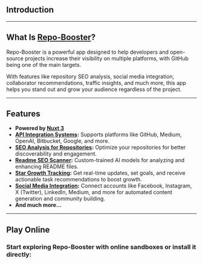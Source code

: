 
## Introduction
---
## What Is [Repo-Booster](https://repo-booster.com)?

Repo-Booster is a powerful app designed to help developers and open-source projects increase their visibility on multiple platforms, with GitHub being one of the main targets.

With features like repository SEO analysis, social media integration, collaborator recommendations, traffic insights, and much more, this app helps you stand out and grow your audience regardless of the project.

---

## Features

- **Powered by [Nuxt 3](https://nuxt.com)**
- **[API Integration Systems](https://docs.repo-booster.com/features/learn-more):** Supports platforms like GitHub, Medium, OpenAI, Bitbucket, Google, and more.
- **[SEO Analysis for Repositories](https://docs.repo-booster.com/features/learn-more):** Optimize your repositories for better discoverability and engagement.
- **[Readme SEO Scanner](https://docs.repo-booster.com/features/learn-more):** Custom-trained AI models for analyzing and enhancing README files.
- **[Star Growth Tracking](https://docs.repo-booster.com/features/learn-more):** Get real-time updates, set goals, and receive actionable task recommendations to boost growth.
- **[Social Media Integration](https://docs.repo-booster.com/features/learn-more):** Connect accounts like Facebook, Instagram, X (Twitter), LinkedIn, Medium, and more for automated content generation and community building.
- **And much more...**

---

## Play Online

### Start exploring Repo-Booster with online sandboxes or install it directly:

<u-button
  class="mr-4"
  icon="i-simple-icons-github"
  label="Install Repo-Booster"
  target="_blank"
  to="https://github.com/marketplace/repo-booster"
/>
